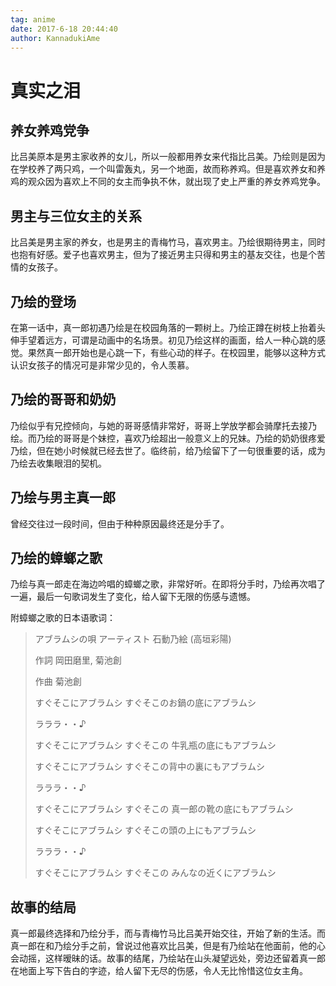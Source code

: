 ```yaml
---
tag: anime
date: 2017-6-18 20:44:40
author: KannadukiAme
---
```


# 真实之泪

## 养女养鸡党争

比吕美原本是男主家收养的女儿，所以一般都用养女来代指比吕美。乃绘则是因为在学校养了两只鸡，一个叫雷轰丸，另一个地面，故而称养鸡。但是喜欢养女和养鸡的观众因为喜欢上不同的女主而争执不休，就出现了史上严重的养女养鸡党争。

## 男主与三位女主的关系

比吕美是男主家的养女，也是男主的青梅竹马，喜欢男主。乃绘很期待男主，同时也抱有好感。爱子也喜欢男主，但为了接近男主只得和男主的基友交往，也是个苦情的女孩子。

## 乃绘的登场

在第一话中，真一郎初遇乃绘是在校园角落的一颗树上。乃绘正蹲在树枝上抬着头伸手望着远方，可谓是动画中的名场景。初见乃绘这样的画面，给人一种心跳的感觉。果然真一郎开始也是心跳一下，有些心动的样子。在校园里，能够以这种方式认识女孩子的情况可是非常少见的，令人羡慕。

## 乃绘的哥哥和奶奶

乃绘似乎有兄控倾向，与她的哥哥感情非常好，哥哥上学放学都会骑摩托去接乃绘。而乃绘的哥哥是个妹控，喜欢乃绘超出一般意义上的兄妹。乃绘的奶奶很疼爱乃绘，但在她小时候就已经去世了。临终前，给乃绘留下了一句很重要的话，成为乃绘去收集眼泪的契机。

## 乃绘与男主真一郎

曾经交往过一段时间，但由于种种原因最终还是分手了。

## 乃绘的蟑螂之歌

乃绘与真一郎走在海边吟唱的蟑螂之歌，非常好听。在即将分手时，乃绘再次唱了一遍，最后一句歌词发生了变化，给人留下无限的伤感与遗憾。

附蟑螂之歌的日本语歌词：

> アブラムシの唄
> アーティスト 石動乃絵 (高垣彩陽)
>
> 作詞 岡田磨里, 菊池創
>
> 作曲 菊池創
>
> すぐそこにアブラムシ
> すぐそこのお鍋の底にアブラムシ
>
> ラララ・・♪
>
> すぐそこにアブラムシ
> すぐそこの
> 牛乳瓶の底にもアブラムシ
>
> すぐそこにアブラムシ
> すぐそこの背中の裏にもアブラムシ
>
> ラララ・・♪
>
> すぐそこにアブラムシ
> すぐそこの
> 真一郎の靴の底にもアブラムシ
>
> すぐそこにアブラムシ
> すぐそこの頭の上にもアブラムシ
>
> ラララ・・♪
>
> すぐそこにアブラムシ
> すぐそこの
> みんなの近くにアブラムシ

## 故事的结局

真一郎最终选择和乃绘分手，而与青梅竹马比吕美开始交往，开始了新的生活。而真一郎在和乃绘分手之前，曾说过他喜欢比吕美，但是有乃绘站在他面前，他的心会动摇，这样暧昧的话。故事的结尾，乃绘站在山头凝望远处，旁边还留着真一郎在地面上写下告白的字迹，给人留下无尽的伤感，令人无比怜惜这位女主角。
